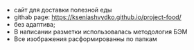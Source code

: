 * сайт для доставки полезной еды
* githab page: https://kseniashvydko.github.io/project-food/
* без адаптива; 
* В написании разметки использовалась методология БЭМ
* Все изображения расформированны по папкам
